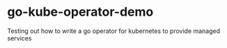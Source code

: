 # go-kube-operator-demo
Testing out how to write a go operator for kubernetes to provide managed services 
